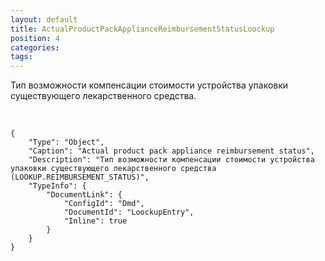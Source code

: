 ```yaml
---
layout: default
title: ActualProductPackApplianceReimbursementStatusLoockup
position: 4
categories: 
tags: 
---
```


Тип возможности компенсации стоимости устройства упаковки существующего лекарственного средства.

 

```
{
	"Type": "Object",
	"Caption": "Actual product pack appliance reimbursement status",
	"Description": "Тип возможности компенсации стоимости устройства упаковки существующего лекарственного средства (LOOKUP.REIMBURSEMENT_STATUS)",
	"TypeInfo": {
		"DocumentLink": {
			"ConfigId": "Dmd",
			"DocumentId": "LoockupEntry",
			"Inline": true
		}
	}
}
```

 

 

